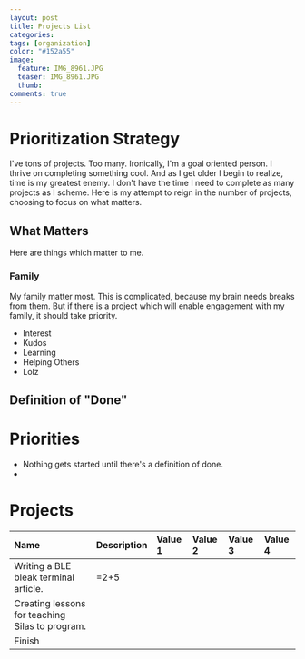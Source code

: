 ```yaml
---
layout: post
title: Projects List
categories: 
tags: [organization]
color: "#152a55"
image:
  feature: IMG_8961.JPG
  teaser: IMG_8961.JPG
  thumb:
comments: true
---
```


# Prioritization Strategy
I've tons of projects.  Too many.  Ironically, I'm a goal oriented person.  I thrive on completing something cool. And as I get older I begin to realize, time is my greatest enemy.  I don't have the time I need to complete as many projects as I scheme.  Here is my attempt to reign in the number of projects, choosing to focus on what matters.

## What Matters
Here are things which matter to me.

###  Family
My family matter most.  This is complicated, because my brain needs breaks from them.  But if there is a project which will enable engagement with my family, it should take priority.
* Interest
* Kudos
* Learning
* Helping Others
* Lolz

## Definition of "Done"

# Priorities
* Nothing gets started until there's a definition of done.
* 

# Projects

| Name                                            | Description   | Value 1   | Value 2   | Value 3   | Value 4   |
|:------------------------------------------------|:--------------|:----------|:----------|:----------|:----------|
| Writing a BLE bleak terminal article.           | =2+5          |           |           |           |           |
| Creating lessons for teaching Silas to program. |               |           |           |           |           |
| Finish                                          |               |           |           |           |           |
